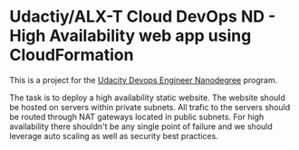 # Udactiy/ALX-T Cloud DevOps ND - High Availability web app using CloudFormation

This is a project for the [Udacity Devops Engineer Nanodegree](https://eu.udacity.com/course/cloud-dev-ops-nanodegree--nd9991) program.

The task is to deploy a high availability static website. The website should be hosted on servers within private subnets. All trafic to the servers should be routed through NAT gateways located in public subnets.
For high availability there shouldn't be any single point of failure and we should leverage auto scaling as well as security best practices.

